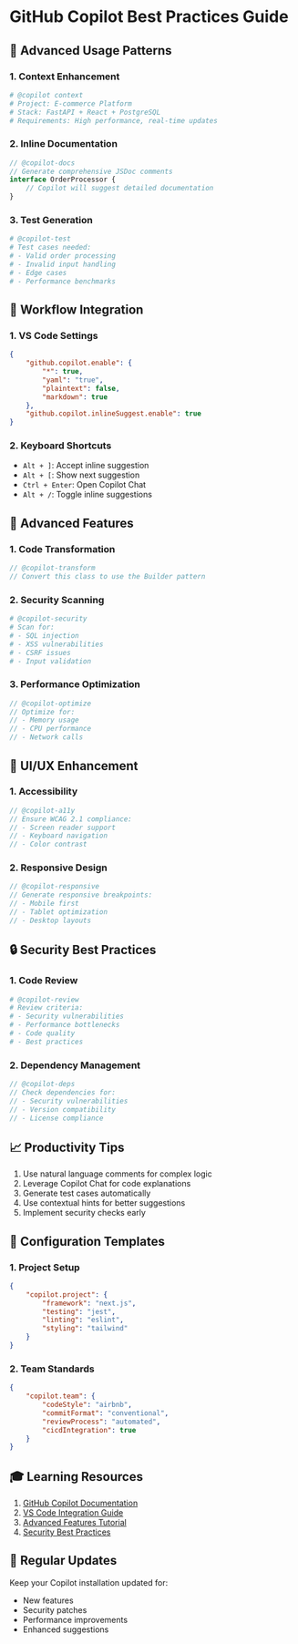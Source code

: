 # GitHub Copilot Best Practices Guide

## 🎯 Advanced Usage Patterns

### 1. Context Enhancement
```python
# @copilot context
# Project: E-commerce Platform
# Stack: FastAPI + React + PostgreSQL
# Requirements: High performance, real-time updates
```

### 2. Inline Documentation
```typescript
// @copilot-docs
// Generate comprehensive JSDoc comments
interface OrderProcessor {
    // Copilot will suggest detailed documentation
}
```

### 3. Test Generation
```python
# @copilot-test
# Test cases needed:
# - Valid order processing
# - Invalid input handling
# - Edge cases
# - Performance benchmarks
```

## 🔄 Workflow Integration

### 1. VS Code Settings
```json
{
    "github.copilot.enable": {
        "*": true,
        "yaml": "true",
        "plaintext": false,
        "markdown": true
    },
    "github.copilot.inlineSuggest.enable": true
}
```

### 2. Keyboard Shortcuts
- `Alt + ]`: Accept inline suggestion
- `Alt + [`: Show next suggestion
- `Ctrl + Enter`: Open Copilot Chat
- `Alt + /`: Toggle inline suggestions

## 🚀 Advanced Features

### 1. Code Transformation
```typescript
// @copilot-transform
// Convert this class to use the Builder pattern
```

### 2. Security Scanning
```python
# @copilot-security
# Scan for:
# - SQL injection
# - XSS vulnerabilities
# - CSRF issues
# - Input validation
```

### 3. Performance Optimization
```typescript
// @copilot-optimize
// Optimize for:
// - Memory usage
// - CPU performance
// - Network calls
```

## 🎨 UI/UX Enhancement

### 1. Accessibility
```typescript
// @copilot-a11y
// Ensure WCAG 2.1 compliance:
// - Screen reader support
// - Keyboard navigation
// - Color contrast
```

### 2. Responsive Design
```typescript
// @copilot-responsive
// Generate responsive breakpoints:
// - Mobile first
// - Tablet optimization
// - Desktop layouts
```

## 🔒 Security Best Practices

### 1. Code Review
```python
# @copilot-review
# Review criteria:
# - Security vulnerabilities
# - Performance bottlenecks
# - Code quality
# - Best practices
```

### 2. Dependency Management
```typescript
// @copilot-deps
// Check dependencies for:
// - Security vulnerabilities
// - Version compatibility
// - License compliance
```

## 📈 Productivity Tips

1. Use natural language comments for complex logic
2. Leverage Copilot Chat for code explanations
3. Generate test cases automatically
4. Use contextual hints for better suggestions
5. Implement security checks early

## 🔧 Configuration Templates

### 1. Project Setup
```json
{
    "copilot.project": {
        "framework": "next.js",
        "testing": "jest",
        "linting": "eslint",
        "styling": "tailwind"
    }
}
```

### 2. Team Standards
```json
{
    "copilot.team": {
        "codeStyle": "airbnb",
        "commitFormat": "conventional",
        "reviewProcess": "automated",
        "cicdIntegration": true
    }
}
```

## 🎓 Learning Resources

1. [GitHub Copilot Documentation](https://docs.github.com/en/copilot)
2. [VS Code Integration Guide](https://code.visualstudio.com/docs/editor/github-copilot)
3. [Advanced Features Tutorial](https://github.blog/copilot-advanced-features)
4. [Security Best Practices](https://github.security/copilot-security)

## 🔄 Regular Updates

Keep your Copilot installation updated for:
- New features
- Security patches
- Performance improvements
- Enhanced suggestions 